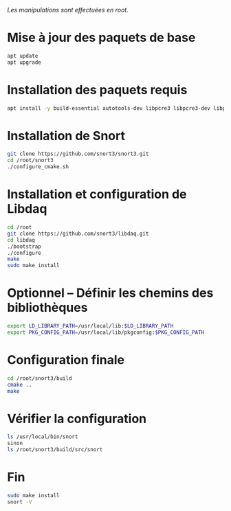 *Les manipulations sont effectuées en root.*

# Mise à jour des paquets de base
```bash
apt update
apt upgrade
```

# Installation des paquets requis 
```bash 
apt install -y build-essential autotools-dev libpcre3 libpcre3-dev libpcap-dev libdumbnet-dev bison flex zlib1g-dev libluajit-5.1-dev liblzma-dev libssl-dev pkg-config hwloc libhwloc-dev cmake git
```

# Installation de Snort
```bash
git clone https://github.com/snort3/snort3.git
cd /root/snort3
./configure_cmake.sh
```

# Installation et configuration de Libdaq
```bash
cd /root
git clone https://github.com/snort3/libdaq.git 
cd libdaq 
./bootstrap
./configure
make
sudo make install
```

# Optionnel – Définir les chemins des bibliothèques
```bash
export LD_LIBRARY_PATH=/usr/local/lib:$LD_LIBRARY_PATH 
export PKG_CONFIG_PATH=/usr/local/lib/pkgconfig:$PKG_CONFIG_PATH 
```

# Configuration finale
```bash
cd /root/snort3/build
cmake ..
make
```

# Vérifier la configuration
```bash
ls /usr/local/bin/snort
sinon 
ls /root/snort3/build/src/snort
```

# Fin
```bash
sudo make install	
snort -V
```